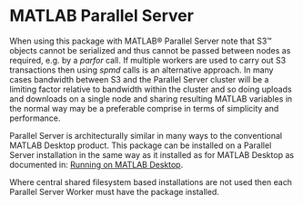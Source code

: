 # MATLAB Parallel Server

When using this package with MATLAB® Parallel Server note that S3™ objects cannot be serialized and thus cannot be passed between nodes as required, e.g. by a *parfor* call. If multiple workers are used to carry out S3 transactions then using *spmd* calls is an alternative approach. In many cases bandwidth between S3 and the Parallel Server cluster will be a limiting factor relative to bandwidth within the cluster and so doing uploads and downloads on a single node and sharing resulting MATLAB variables in the normal way may be a preferable comprise in terms of simplicity and performance.

Parallel Server is architecturally similar in many ways to the conventional MATLAB Desktop product. This package can be installed on a Parallel Server installation in the same way as it installed as for MATLAB Desktop as documented in: [Running on MATLAB Desktop](MATLABDesktop.md).   

Where central shared filesystem based installations are not used then each Parallel Server Worker must have the package installed.

[//]: #  (Copyright 2018 The MathWorks, Inc.)
